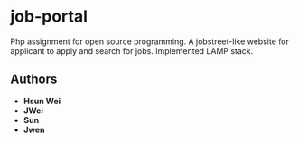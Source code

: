 # job-portal

Php assignment for open source programming. A jobstreet-like website for applicant to apply and search for jobs. Implemented LAMP stack.

## Authors

* **Hsun Wei**
* **JWei**
* **Sun**
* **Jwen**
